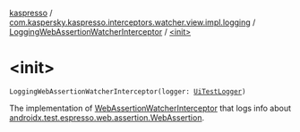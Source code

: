 [kaspresso](../../index.md) / [com.kaspersky.kaspresso.interceptors.watcher.view.impl.logging](../index.md) / [LoggingWebAssertionWatcherInterceptor](index.md) / [&lt;init&gt;](./-init-.md)

# &lt;init&gt;

`LoggingWebAssertionWatcherInterceptor(logger: `[`UiTestLogger`](../../com.kaspersky.kaspresso.logger/-ui-test-logger.md)`)`

The implementation of [WebAssertionWatcherInterceptor](../../com.kaspersky.kaspresso.interceptors.watcher.view/-web-assertion-watcher-interceptor/index.md) that logs info about
[androidx.test.espresso.web.assertion.WebAssertion](#).

